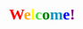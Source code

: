 <link rel="stylesheet" href="main.css">
<h1 style="font-family: monolisa;">👋 <span style="color:red;">W</span><span style="color:orange;">e</span><span style="color:yellow;">l</span><span style="color:rgb(61, 227, 61);">c</span><span style="color:rgb(0, 130, 0);">o</span><span style="color:rgb(13, 149, 194);">m</span><span style="color:blue;">e</span><span style="color:purple;">!</span></h1>